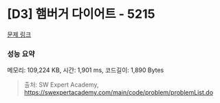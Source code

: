 # [D3] 햄버거 다이어트 - 5215 

[문제 링크](https://swexpertacademy.com/main/code/problem/problemDetail.do?contestProbId=AWT-lPB6dHUDFAVT) 

### 성능 요약

메모리: 109,224 KB, 시간: 1,901 ms, 코드길이: 1,890 Bytes



> 출처: SW Expert Academy, https://swexpertacademy.com/main/code/problem/problemList.do